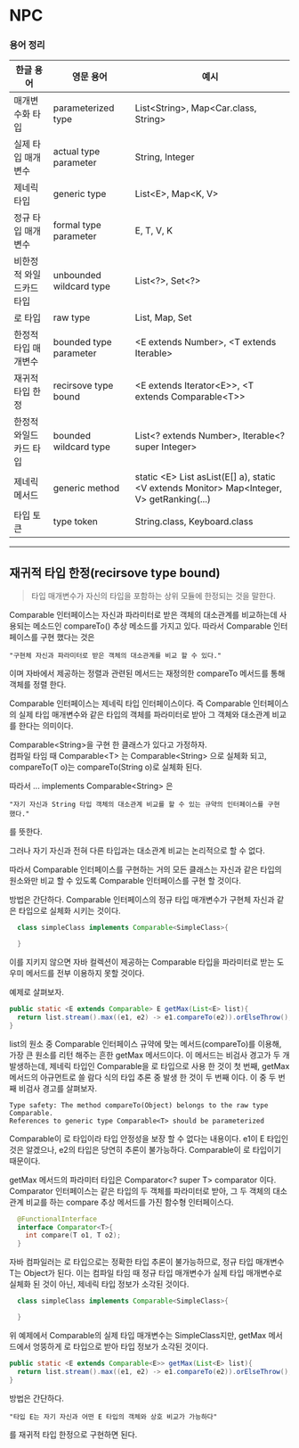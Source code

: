 # NPC

### **용어 정리**
|한글 용어|영문 용어|예시|
|------|---|---|
|매개변수화 타입|parameterized type|List\<String>, Map\<Car.class, String>|
|실제 타입 매개변수|actual type parameter|String, Integer|
|제네릭 타입|generic type|List\<E>, Map<K, V>|
|정규 타입 매개변수|formal type parameter|E, T, V, K|
|비한정적 와일드카드 타입|unbounded wildcard type|List\<?>, Set\<?>|
|로 타입|raw type|List, Map, Set|
|한정적 타입 매개변수|bounded type parameter|\<E extends Number>, \<T extends Iterable>|
|재귀적 타입 한정|recirsove type bound|\<E extends Iterator\<E>>, <T extends Comparable\<T>>|
|한정적 와일드카드 타입|bounded wildcard type|List\<? extends Number>, Iterable<? super Integer>|
|제네릭 메서드|generic method|static \<E> List<E> asList(E[] a), static \<V extends Monitor> Map<Integer, V> getRanking(...)|
|타입 토큰|type token|String.class, Keyboard.class|

---------------

## **재귀적 타입 한정(recirsove type bound)**

>타입 매개변수가 자신의 타입을 포함하는 상위 모듈에 한정되는 것을 말한다. 

Comparable 인터페이스는 자신과 파라미터로 받은 객체의 대소관계를 비교하는데 사용되는 메소드인 compareTo() 추상 메소드를 가지고 있다. 따라서 Comparable 인터페이스를 구현 했다는 것은  

    "구현체 자신과 파라미터로 받은 객체의 대소관계를 비교 할 수 있다." 

이며 자바에서 제공하는 정렬과 관련된 메서드는 재정의한 compareTo 메서드를 통해 객체를 정렬 한다.

Comparable 인터페이스는 제네릭 타입 인터페이스이다. 즉 Comparable 인터페이스의 실제 타입 매개변수와 같은 타입의 객체를 파라미터로 받아 그 객체와 대소관계 비교를 한다는 의미이다.  

Comparable\<String>을 구현 한 클래스가 있다고 가정하자.  
컴파일 타임 때 Comparable\<T> 는 Comparable\<String> 으로 실체화 되고, compareTo(T o)는 compareTo(String o)로 실체화 된다.  

따라서 ... implements Comparable\<String> 은

    "자기 자신과 String 타입 객체의 대소관계 비교를 할 수 있는 규약의 인터페이스를 구현 했다." 

를 뜻한다.  

그러나 자기 자신과 전혀 다른 타입과는 대소관계 비교는 논리적으로 할 수 없다.  

따라서 Comparable 인터페이스를 구현하는 거의 모든 클래스는 자신과 같은 타입의 원소와만 비교 할 수 있도록 Comparable 인터페이스를 구현 할 것이다.  

방법은 간단하다. Comparable 인터페이스의 정규 타입 매개변수가 구현체 자신과 같은 타입으로 실체화 시키는 것이다.  

```Java
  class simpleClass implements Comparable<SimpleClass>{

  }
```

이를 지키지 않으면 자바 컬렉션이 제공하는 Comparable 타입을 파라미터로 받는 도우미 메서드를 전부 이용하지 못할 것이다.

예제로 살펴보자.

```Java
public static <E extends Comparable> E getMax(List<E> list){
  return list.stream().max((e1, e2) -> e1.compareTo(e2)).orElseThrow();
}
```

list의 원소 중 Comparable 인터페이스 규약에 맞는 메서드(compareTo)를 이용해, 가장 큰 원소를 리턴 해주는 흔한 getMax 메서드이다. 이 메서드는 비검사 경고가 두 개 발생하는데, 제네릭 타입인 Comparable을 로 타입으로 사용 한 것이 첫 번째, getMax 메서드의 아규먼트로 쓸 람다 식의 타입 추론 중 발생 한 것이 두 번째 이다. 이 중 두 번째 비검사 경고를 살펴보자. 

    Type safety: The method compareTo(Object) belongs to the raw type Comparable.  
    References to generic type Comparable<T> should be parameterized

Comparable이 로 타입이라 타입 안정성을 보장 할 수 없다는 내용이다. e1이 E 타입인 것은 알겠으나, e2의 타입은 당연히 추론이 불가능하다. Comparable이 로 타입이기 때문이다.

getMax 메서드의 파라미터 타입은 Comparator<? super T> comparator 이다. Comparator 인터페이스는 같은 타입의 두 객체를 파라미터로 받아, 그 두 객체의 대소관계 비교를 하는 compare 추상 메서드를 가진 함수형 인터페이스다.  

```Java
  @FunctionalInterface
  interface Comparator<T>{
    int compare​(T o1, T o2);
  }
```

자바 컴파일러는 로 타입으로는 정확한 타입 추론이 불가능하므로, 정규 타입 매개변수 T는 Object가 된다. 이는 컴파일 타임 때 정규 타입 매개변수가 실제 타입 매개변수로 실체화 된 것이 아닌, 제네릭 타입 정보가 소각된 것이다.  

```Java
  class simpleClass implements Comparable<SimpleClass>{

  }
```

위 예제에서 Comparable의 실제 타입 매개변수는 SimpleClass지만, getMax 메서드에서 엉뚱하게 로 타입으로 받아 타입 정보가 소각된 것이다.

```Java
public static <E extends Comparable<E>> getMax(List<E> list){
  return list.stream().max((e1, e2) -> e1.compareTo(e2)).orElseThrow();
}
```

방법은 간단하다.  

    "타입 E는 자기 자신과 어떤 E 타입의 객체와 상호 비교가 가능하다" 

를 재귀적 타입 한정으로 구현하면 된다.